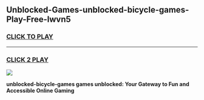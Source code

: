 
## Unblocked-Games-unblocked-bicycle-games-Play-Free-lwvn5
<h3>
<a href="https://premium76.site?title=unblocked-bicycle-games&ref=19M">CLICK TO PLAY</a></h3>
<hr>

<h3>
<a href="https://premium76.site?title=unblocked-bicycle-games&ref=19M">CLICK 2 PLAY</a>
  
</h3>

<a href="https://premium76.site?title=unblocked-bicycle-games&ref=19M"><img src="https://clearcache.store/games.png"></a>


**unblocked-bicycle-games games unblocked: Your Gateway to Fun and Accessible Online Gaming**
